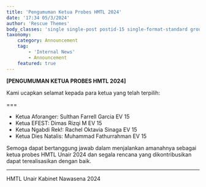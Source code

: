 ```yaml
---
title: 'Pengumuman Ketua Probes HMTL 2024'
date: '17:34 05/3/2024'
author: 'Rescue Themes'
body_classes: 'single single-post postid-15 single-format-standard group-blog'
taxonomy:
    category: Announcement
    tag:
        - 'Internal News'
        - Announcement
    featured: true
---
```


**[PENGUMUMAN KETUA PROBES HMTL 2024]**

Kami ucapkan selamat kepada para ketua yang telah terpilih:

===

* Ketua Aforanger: Sulthan Farrell Garcia EV 15
* Ketua EFEST: Dimas Rizqi M EV 15
* Ketua Ngabdi Rek!: Rachel Oktavia Sinaga EV 15
* Ketua Dies Natalis: Muhammad Fathurrahman EV 15

Semoga dapat bertanggung jawab dalam menjalankan amanahnya sebagai ketua probes HMTL Unair 2024 dan segala rencana yang dikontribusikan dapat terealisasikan dengan baik.

---

HMTL Unair Kabinet Nawasena 2024

